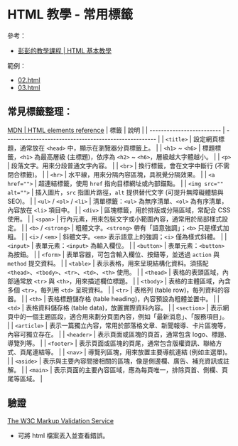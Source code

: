 # HTML 教學 - 常用標籤
參考：
* [彭彭的教學課程 | HTML 基本教學](https://docs.google.com/presentation/d/15CepcqdWgCw783suEgiiUC7z7LLJr_-ZERtBDkm1cto/edit?usp=sharing)

範例：
* [02.html](../demo/02.html)
* [03.html](../demo/03.html)

## 常見標籤整理：
[MDN | HTML elements reference](https://developer.mozilla.org/en-US/docs/Web/HTML/Reference/Elements)
| 標籤                        | 說明                                                    |
| ------------------------- | ----------------------------------------------------- |
| `<title>`                 | 設定網頁標題，通常放在 `<head>` 中，顯示在瀏覽器分頁標籤上。                   |
| `<h1>` \~ `<h6>`          | 標題標籤，`<h1>` 為最高層級 (主標題)，依序為 `<h2>` \~ `<h6>`，層級越大字體越小。 |
| `<p>`                     | 段落文字。用來分段普通文字內容。                                      |
| `<br>`                    | 換行標籤，會在文字中斷行 (不需閉合標籤)。                                 |
| `<hr>`                    | 水平線，用來分隔內容區塊，具視覺分隔效果。                                 |
| `<a href="">`             | 超連結標籤，使用 `href` 指向目標網址或內部錨點。                          |
| `<img src="" alt="">`     | 插入圖片，`src` 指圖片路徑，`alt` 提供替代文字 (可提升無障礙體驗與 SEO)。         |
| `<ul>` / `<ol>` / `<li>`  | 清單標籤：`<ul>` 為無序清單、`<ol>` 為有序清單，內容放在 `<li>` 項目中。       |
| `<div>`                   | 區塊標籤，用於排版或分隔區域，常配合 CSS 使用。                            |
| `<span>`                  | 行內元素，用來包裝文字或小範圍內容，通常用於局部樣式設定。                         |
| `<b>` / `<strong>`        | 粗體文字。`<strong>` 帶有「語意強調」；`<b>` 只是樣式加粗。                |
| `<i>` / `<em>`            | 斜體文字。`<em>` 表示語意上的強調；`<i>` 僅為樣式斜體。                    |
| `<input>`                 | 表單元素：`<input>` 為輸入欄位。                  |
| `<button>`                | 表單元素：`<button>` 為按鈕。                  |
| `<form>`                  | 表單容器，可包含輸入欄位、按鈕等，並透過 `action` 與 `method` 提交資料。        |
| `<table>`	                | 表示表格，用來呈現結構化資料。須搭配 `<thead>`、`<tbody>`、`<tr>`、`<td>`、`<th>` 使用。   |
| `<thead>`	                  | 表格的表頭區域，內部通常放 `<tr>` 與 `<th>`，用來描述欄位標題。 |
| `<tbody>`	                  | 表格的主體區域，內含多個 `<tr>`，每列用 `<td>` 呈現資料。 |
| `<tr>`	                  | 表格列 (table row)，每列資料的容器。 |
| `<th>`	                  | 表格標題儲存格 (table heading)，內容預設為粗體並置中。    |
| `<td>`	                  | 表格資料儲存格 (table data)，放置實際資料內容。           |
| `<section>` | 表示網頁中的一個主題區段，適合用來劃分頁面內容，例如「最新消息」、「服務項目」。 |
| `<article>` | 表示一篇獨立內容，常用於部落格文章、新聞報導、卡片區塊等，內容可獨立存在。    |
| `<header>` | 表示頁面或區塊的頁首，通常包含 logo、標題、導覽列等。     |
| `<footer>` | 表示頁面或區塊的頁尾，通常包含版權資訊、聯絡方式、頁尾連結等。   |
| `<nav>`    | 導覽列區塊，用來放置主要導航連結 (例如主選單)。          |
| `<aside>`    | 表示與主要內容間接相關的區塊，像是側邊欄、廣告、補充資訊或註解。          |
| `<main>`   | 表示頁面的主要內容區域，應為每頁唯一，排除頁首、側欄、頁尾等區域。 |

## 驗證
[The W3C Markup Validation Service](https://validator.w3.org/#validate_by_upload)
* 可將 html 檔案丟入並查看錯誤。